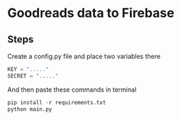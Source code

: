# Goodreads data to Firebase

## Steps

Create a config.py file and place two variables there
```python
KEY = "....."
SECRET = "....."
```
And then paste these commands in terminal
```python
pip install -r requirements.txt
python main.py